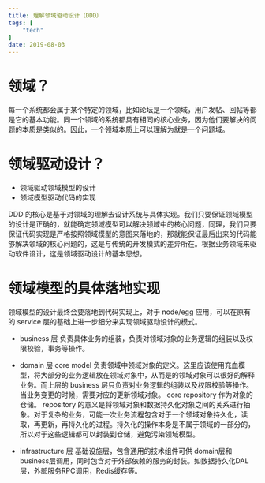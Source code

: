 ```yaml
---
title: 理解领域驱动设计（DDD）
tags: [
    "tech"
]
date: 2019-08-03
---
```


# 领域？
每一个系统都会属于某个特定的领域，比如论坛是一个领域，用户发帖、回帖等都是它的基本功能。同一个领域的系统都具有相同的核心业务，因为他们要解决的问题的本质是类似的。因此，一个领域本质上可以理解为就是一个问题域。

# 领域驱动设计？
- 领域驱动领域模型的设计
- 领域模型驱动代码的实现

DDD 的核心是基于对领域的理解去设计系统与具体实现。我们只要保证领域模型的设计是正确的，就能确定领域模型可以解决领域中的核心问题，同理，我们只要保证代码实现是严格按照领域模型的意图来落地的，那就能保证最后出来的代码能够解决领域的核心问题的，这是与传统的开发模式的差异所在。根据业务领域来驱动软件设计，这是领域驱动设计的基本思想。

# 领域模型的具体落地实现

领域模型的设计最终会要落地到代码实现上，对于 node/egg 应用，可以在原有的 service 层的基础上进一步细分来实现领域驱动设计的模式。
- business 层
负责具体业务的组装，负责对领域对象的业务逻辑的组装以及权限校验，事务等操作。

- domain 层
core model 负责领域中领域对象的定义。这里应该使用充血模型，将大部分的业务逻辑放在领域对象中，从而是的领域对象可以很好的解释业务。而上层的 business 层只负责对业务逻辑的组装以及权限校验等操作。当业务变更的时候，需要对应的更新领域对象。
 core repository 作为对象的仓储。 repository 的意义是将领域对象和数据持久化对象之间的关系进行抽象。对于复杂的业务，可能一次业务流程包含对于一个领域对象持久化，读取，再更新，再持久化的过程。持久化的操作本身是不属于领域的一部分的，所以对于这些逻辑都可以封装到仓储，避免污染领域模型。

- infrastructure 层
基础设施层，包含通用的技术组件可供 domain层和 business层调用，同时包含对于外部依赖的服务的封装。如数据持久化DAL层，外部服务RPC调用，Redis缓存等。
